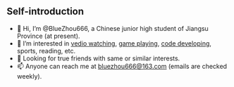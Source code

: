 ##  Self-introduction

- 👋 Hi, I’m @BlueZhou666, a Chinese junior high student of Jiangsu Province (at present).
- 👀 I’m interested in [vedio watching](https://www.bilibili.com), [game playing](), [code developing](https://www.luogu.com.cn), sports, reading, etc.
- 🌱 Looking for true friends with same or similar interests.
- 📫 Anyone can reach me at bluezhou666@163.com (emails are checked weekly).

<!---
BlueZhou666/BlueZhou666 is a ✨ special ✨ repository because its `README.md` (this file) appears on your GitHub profile.
You can click the Preview link to take a look at your changes.
--->
